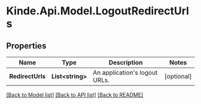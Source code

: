 # Kinde.Api.Model.LogoutRedirectUrls

## Properties

Name | Type | Description | Notes
------------ | ------------- | ------------- | -------------
**RedirectUrls** | **List&lt;string&gt;** | An application&#39;s logout URLs. | [optional] 

[[Back to Model list]](../README.md#documentation-for-models) [[Back to API list]](../README.md#documentation-for-api-endpoints) [[Back to README]](../README.md)

